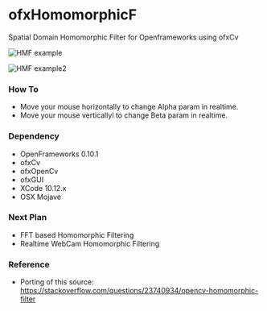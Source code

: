 # ofxHomomorphicF
Spatial Domain Homomorphic Filter for Openframeworks using ofxCv

![HMF example]( https://github.com/bemoregt/ofxHomomorphicF/blob/master/ScrShot%2012.png "HMF")

![HMF example2]( https://github.com/bemoregt/ofxHomomorphicF/blob/master/ScrShot%2013.png "HMF2")

### How To
- Move your mouse horizontally to change Alpha param in realtime. 
- Move your mouse verticallyl to change Beta param in realtime. 

### Dependency
- OpenFrameworks 0.10.1
- ofxCv
- ofxOpenCv
- ofxGUI
- XCode 10.12.x
- OSX Mojave

### Next Plan
- FFT based Homomorphic Filtering
- Realtime WebCam Homomorphic Filtering

### Reference
- Porting of this source: https://stackoverflow.com/questions/23740934/opencv-homomorphic-filter
